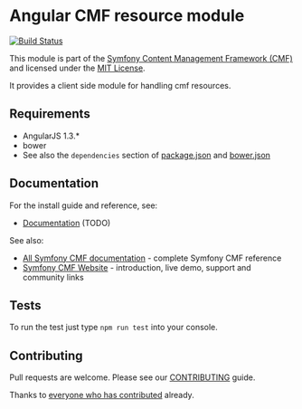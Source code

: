 # Angular CMF resource module

[![Build Status](https://travis-ci.org/angular-cmf/resource.svg)](https://travis-ci.org/angular-cmf/resource)

This module is part of the [Symfony Content Management Framework (CMF)](http://cmf.symfony.com/)
and licensed under the [MIT License](LICENSE).

It provides a client side module for handling cmf resources.

## Requirements

* AngularJS 1.3.*
* bower
* See also the `dependencies` section of [package.json](package.json) and [bower.json](bower.json)

## Documentation

For the install guide and reference, see:

* [Documentation](docs/index.md) (TODO)

See also:

* [All Symfony CMF documentation](http://symfony.com/doc/master/cmf/index.html) - complete Symfony CMF reference
* [Symfony CMF Website](http://cmf.symfony.com/) - introduction, live demo, support and community links


## Tests

To run the test just type `npm run test` into your console.

## Contributing

Pull requests are welcome. Please see our
[CONTRIBUTING](https://github.com/symfony-cmf/symfony-cmf/blob/master/CONTRIBUTING.md)
guide.

Thanks to
[everyone who has contributed](https://github.com/angular-cmf/resource/contributors) already.
